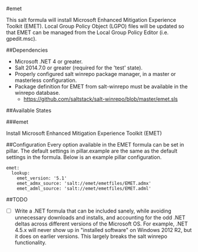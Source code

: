 #emet

This salt formula will install Microsoft Enhanced Mitigation Experience Toolkit
(EMET). Local Group Policy Object (LGPO) files will be updated so that EMET can
be managed from the Local Group Policy Editor (i.e. gpedit.msc).

##Dependencies
  - Microsoft .NET 4 or greater.
  - Salt 2014.7.0 or greater (required for the 'test' state).
  - Properly configured salt winrepo package manager, in a master or 
    masterless configuration.
  - Package definition for EMET from salt-winrepo must be available in the 
    winrepo database.
    - https://github.com/saltstack/salt-winrepo/blob/master/emet.sls

##Available States

###emet

Install Microsoft Enhanced Mitigation Experience Toolkit (EMET)

##Configuration
Every option available in the EMET formula can be set in pillar. The default
settings in pillar.example are the same as the default settings in the formula.
Below is an example pillar configuration.

    emet:
      lookup:
        emet_version: '5.1'
        emet_admx_source: 'salt://emet/emetfiles/EMET.admx'
        emet_adml_source: 'salt://emet/emetfiles/EMET.adml'

##TODO
 - [ ] Write a .NET formula that can be included sanely, while avoiding 
       unnecessary downloads and installs, and accounting for the odd .NET 
       deltas across different versions of the Microsoft OS. For example, .NET 
       4.5.x will never show up in "installed software" on Windows 2012 R2, but
       it does on earlier versions. This largely breaks the salt winrepo 
       functionality.
